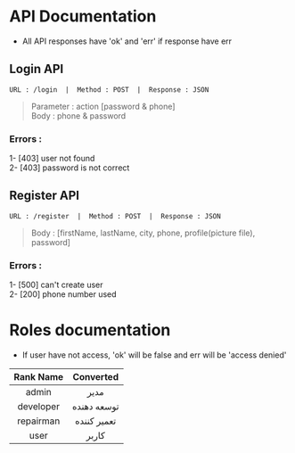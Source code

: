# API Documentation

- All API responses have 'ok' and 'err' if response have err

## Login API

`URL : /login  |  Method : POST  |  Response : JSON`

> Parameter : action [password & phone]\
> Body : phone & password

### Errors :

1- [403] user not found\
2- [403] password is not correct

## Register API

`URL : /register  |  Method : POST  |  Response : JSON`

> Body : [firstName, lastName, city, phone, profile(picture file), password]

### Errors :

1- [500] can't create user\
2- [200] phone number used

# Roles documentation

- If user have not access, 'ok' will be false and err will be 'access denied'

| Rank Name |  Converted  |
| :-------: | :---------: |
|   admin   |    مدیر     |
| developer | توسعه دهنده |
| repairman | تعمیر کننده |
|   user    |    کاربر    |
